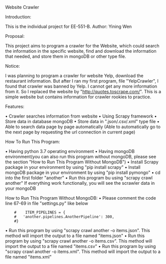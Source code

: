 Website Crawler


Introduction:

This is the individual project for EE-551-B.        Author: Yining Wen


Proposal:

This project aims to program a crawler for the Website, which could search the information in the specific website, find and download the information that needed, and store them in mongoDB or other type file.


Notice:

I was planning to program a crawler for website Yelp, download the restaurant information. But after I ran my first program, file "YelpCrawler", I found that crawler was banned by Yelp. I cannot get any more information from it. So I replaced the website by "http://quotes.toscrape.com/". This is a simple website but contains information for crawler rookies to practice.


Features:

•   Crawler searches information from website  •   Using Scrapy framework  •   Store data in database mongoDB  •   Store data in ".json/.csv/.xml" type file  •   Able to search data page by page automatically  (Able to automatically go to the next page by requesting the url connection in current page) 


How To Run This Program:

•   Having python 3.7 operating environment
•   Having mongoDB environment(you can also run this program without mongoDB, please see the section "How to Run This Program     Without MongoDB")
•   Install Scrapy package in your environment by using "pip install scrapy"
•   Install mongoDB package in your environment by using "pip install pymongo"
•   cd into the first folder "another"
•   Run this program bu using "scrapy crawl another" 
    If everything work functionally, you will see the scrawler data in your mongoDB
    
    
How to Run This Program Without MongoDB:
•   Please comment the code line 67-69 in file "settings.py" like below

        #    ITEM_PIPELINES = {
        #   'another.pipelines.AnotherPipeline': 300,
        #}
        
•   Run this program by using "scrapy crawl another -o items.json". This method will import the output to a file named            "items.json"
•   Run this program by using "scrapy crawl another -o items.csv". This method will import the output to a file named            "items.csv"
•    Run this program by using "scrapy crawl another -o items.xml". This method will import the output to a file named            "items.xml"
